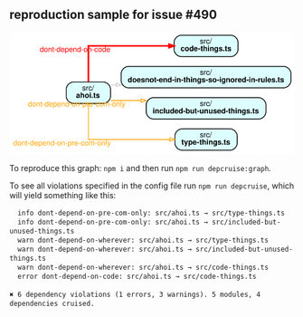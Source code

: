 ## reproduction sample for issue #490

![dependency graph](./dependency-graph.svg)

To reproduce this graph: `npm i` and then run `npm run depcruise:graph`.

To see all violations specified in the config file run `npm run depcruise`,
which will yield something like this:

```
  info dont-depend-on-pre-com-only: src/ahoi.ts → src/type-things.ts
  info dont-depend-on-pre-com-only: src/ahoi.ts → src/included-but-unused-things.ts
  warn dont-depend-on-wherever: src/ahoi.ts → src/type-things.ts
  warn dont-depend-on-wherever: src/ahoi.ts → src/included-but-unused-things.ts
  warn dont-depend-on-wherever: src/ahoi.ts → src/code-things.ts
  error dont-depend-on-code: src/ahoi.ts → src/code-things.ts

✖ 6 dependency violations (1 errors, 3 warnings). 5 modules, 4 dependencies cruised.
```
